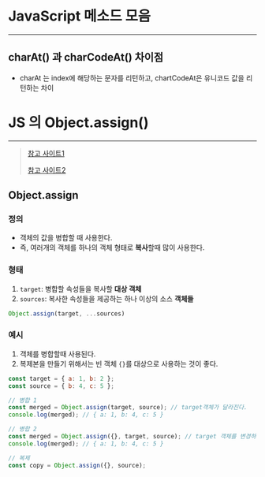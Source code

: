 # JavaScript 메소드 모음

---

>

## charAt() 과 charCodeAt() 차이점

- charAt 는 index에 해당하는 문자를 리턴하고, chartCodeAt은 유니코드 값을 리턴하는 차이





# JS 의 Object.assign()

---

>[참고 사이트1](https://pro-self-studier.tistory.com/21)
>
>[참고 사이트2](https://juno-develop.tistory.com/5)

## Object.assign

### 정의 

- 객체의 값을 병합할 때 사용한다. 
- 즉, 여러개의 객체를 하나의 객체 형태로 **복사**할때 많이 사용한다. 

### 형태

1. `target`: 병합할 속성들을 복사할 **대상 객체**
2. `sources`: 복사한 속성들을 제공하는 하나 이상의 소스 **객체들**

```js
Object.assign(target, ...sources)
```

### 예시

1. 객체를 병합할때 사용된다. 
2. 복제본을 만들기 위해서는 빈 객체 `{}`를 대상으로 사용하는 것이 좋다. 

```js
const target = { a: 1, b: 2 };
const source = { b: 4, c: 5 };

// 병합 1
const merged = Object.assign(target, source); // target객체가 달라진다. 
console.log(merged); // { a: 1, b: 4, c: 5 }

// 병합 2
const merged = Object.assign({}, target, source); // target 객체를 변경하지 않고 병합된 객체를 얻을 수 있다. 
console.log(merged); // { a: 1, b: 4, c: 5 }

// 복제 
const copy = Object.assign({}, source); 
```



